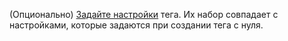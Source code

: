 (Опционально) [Задайте настройки](../../../speechsense/operations/project/tag/create.md#new-tag) тега. Их набор совпадает с настройками, которые задаются при создании тега с нуля.
